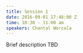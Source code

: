 ```yaml
---
title: Session 1
date: 2016-09-01 17:48:00 Z
time: 10:30 - 11:00 am
speakers: Chantal Worzala
---
```


Brief description TBD